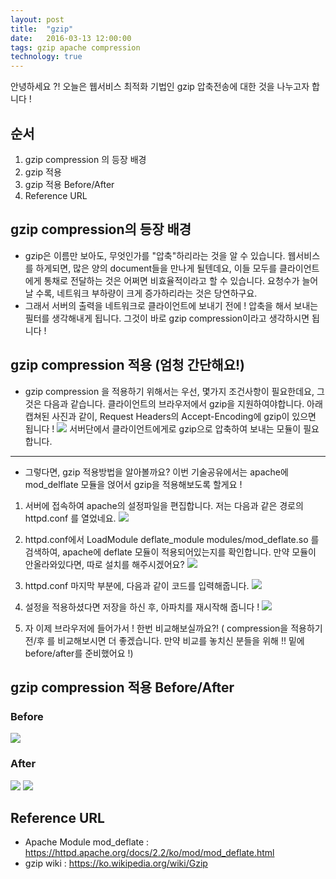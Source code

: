 ```yaml
---
layout: post
title:  "gzip"
date:   2016-03-13 12:00:00
tags: gzip apache compression
technology: true
---
```


안녕하세요 ?!
오늘은 웹서비스 최적화 기법인 gzip 압축전송에 대한 것을 나누고자 합니다 !

## 순서
1. gzip compression 의 등장 배경
2. gzip 적용
3. gzip 적용 Before/After
4. Reference URL

## gzip compression의 등장 배경
- gzip은 이름만 보아도, 무엇인가를 "압축"하리라는 것을 알 수 있습니다.
웹서비스를 하게되면, 많은 양의 document들을 만나게 될텐데요, 이들 모두를 클라이언트에게 통채로 전달하는 것은 어쩌면 비효율적이라고 할 수 있습니다. 요청수가 늘어날 수록, 네트워크 부하량이 크게 증가하리라는 것은 당연하구요.
- 그래서 서버의 출력을 네트워크로 클라이언트에 보내기 전에 ! 압축을 해서 보내는 필터를 생각해내게 됩니다. 그것이 바로 gzip compression이라고 생각하시면 됩니다 !

## gzip compression 적용 (엄청 간단해요!)
- gzip compression 을 적용하기 위해서는 우선, 몇가지 조건사항이 필요한데요, 그것은 다음과 같습니다.
클라이언트의 브라우저에서 gzip을 지원하여야합니다. 아래 캡쳐된 사진과 같이, Request Headers의 Accept-Encoding에 gzip이 있으면 됩니다 !
![](https://raw.githubusercontent.com/MrKarl/MrKarl.github.io/master/assets/images/gzip/gzip%20browser.png)
서버단에서 클라이언트에게로 gzip으로 압축하여 보내는 모듈이 필요합니다.

---
- 그렇다면, gzip 적용방법을 알아볼까요? 이번 기술공유에서는 apache에 mod_delflate 모듈을 얹어서 gzip을 적용해보도록 할게요 !
1. 서버에 접속하여 apache의 설정파일을 편집합니다. 저는 다음과 같은 경로의 httpd.conf 를 열었네요.
![](https://raw.githubusercontent.com/MrKarl/MrKarl.github.io/master/assets/images/gzip/vi%20%EC%97%B4%EA%B8%B0.PNG)

2. httpd.conf에서 LoadModule deflate_module modules/mod_deflate.so 를 검색하여, apache에 deflate 모듈이 적용되어있는지를 확인합니다. 만약 모듈이 안올라와있다면, 따로 설치를 해주시겠어요?
![](https://raw.githubusercontent.com/MrKarl/MrKarl.github.io/master/assets/images/gzip/LoadModule%20deflate.PNG)

3. httpd.conf 마지막 부분에, 다음과 같이 코드를 입력해줍니다. 
![](https://raw.githubusercontent.com/MrKarl/MrKarl.github.io/master/assets/images/gzip/IfModule%20mod_deflate.png)

4. 설정을 적용하셨다면 저장을 하신 후, 아파치를 재시작해 줍니다 !
![](https://raw.githubusercontent.com/MrKarl/MrKarl.github.io/master/assets/images/gzip/apachectl%20graceful.PNG)

5. 자 이제 브라우저에 들어가서 ! 한번 비교해보실까요?!
( compression을 적용하기 전/후 를 비교해보시면 더 좋겠습니다. 만약 비교를 놓치신 분들을 위해 !! 밑에 before/after를 준비했어요 !)

## gzip compression 적용 Before/After
### Before
![](https://raw.githubusercontent.com/MrKarl/MrKarl.github.io/master/assets/images/gzip/before_gzip.png)
### After
![](https://github.com/MrKarl/MrKarl.github.io/blob/master/assets/images/gzip/after_gzip1.png)
![](https://github.com/MrKarl/MrKarl.github.io/blob/master/assets/images/gzip/after_gzip.png)

## Reference URL
- Apache Module mod_deflate : https://httpd.apache.org/docs/2.2/ko/mod/mod_deflate.html
- gzip wiki : https://ko.wikipedia.org/wiki/Gzip